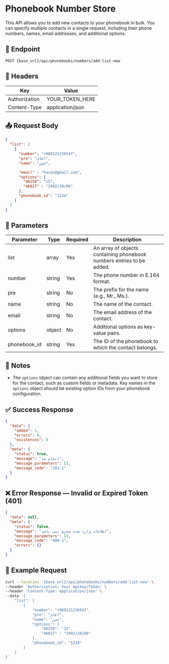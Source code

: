 # Phonebook Number Store
This API allows you to add new contacts to your phonebook in bulk. You can specify multiple contacts in a single request, including their phone numbers, names, email addresses, and additional options.

## 📍 Endpoint

```
POST {base_url}/api/phonebooks/numbers/add-list-new
```

## 🧾 Headers

| Key | Value |
| --- | ----- |
| Authorization | YOUR_TOKEN_HERE |
| Content-Type | application/json |

## 📤 Request Body

```json
{
  "list": [
    {
      "number": "+989121236547",
      "pre": "آقای",
      "name": "حسن",

      "email" : "hasan@gmail.com",
      "options": {
        "46258": "15",
        "46027" : "1992/10/08"
      },
      "phonebook_id": "1234"
    }
  ]
}
```

## 📝 Parameters

| Parameter | Type | Required | Description                                                           |
| --------- | ---- |----------|-----------------------------------------------------------------------|
| list      | array | Yes      | An array of objects containing phonebook numbers entries to be added. |
| number    | string | Yes      | The phone number in E.164 format.                                     |
| pre | string | No       | The prefix for the name (e.g., Mr., Ms.).                             |
| name      | string | No       | The name of the contact.                                              |
| email     | string | No       | The email address of the contact.                                     |
| options   | object | No       | Additional options as key-value pairs.                                |
| phonebook_id | string | Yes      | The ID of the phonebook to which the contact belongs.                 |

## 📝 Notes
- The `options` object can contain any additional fields you want to store for the contact, such as custom fields or metadata. Key names in the `options` object should be existing option IDs from your phonebook configuration.


## ✅ Success Response

```json
{
  "data": {
    "added": 1,
    "errors": 0,
    "existences": 0
  },
  "meta": {
    "status": true,
    "message": "انجام شد",
    "message_parameters": [],
    "message_code": "201-1"
  }
}
```

## ❌ Error Response — Invalid or Expired Token (401)

```json
{
  "data": null,
  "meta": {
    "status": false,
    "message": "اطلاعات وارد شده صحیح نمی باشد",
    "message_parameters": [],
    "message_code": "400-1",
    "errors": {}
  }
}
```

## 🧪 Example Request

```bash
curl --location '{base_url}/api/phonebooks/numbers/add-list-new' \
--header 'Authorization: Your Apikey/Token' \
--header 'Content-Type: application/json' \
--data '{
    "list": [
        {
            "number": "+989121236547",
            "pre": "آقای",
            "name": "حسن",
            "options": {
                "46258": "15",
                "46027" : "1992/10/08"
            },
            "phonebook_id": "1234"
        }
    ]
}'
```

